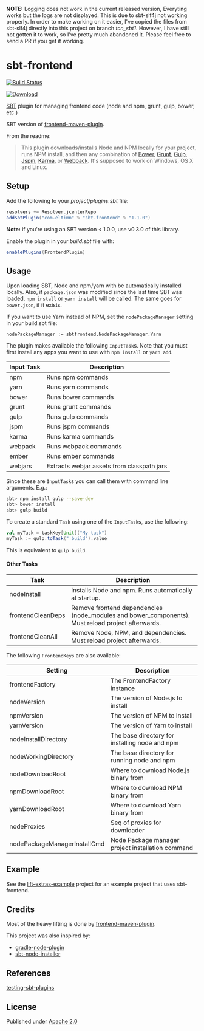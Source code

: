 **NOTE:** Logging does not work in the current released version, Everyting works but the logs are not displayed. This is due to sbt-slf4j not working properly. In order to make working on it easier, I've copied the files from sbt-slf4j directly into this project on branch *tcn_sbt1*. However, I have still not gotten it to work, so I've pretty much abandoned it. Please feel free to send a PR if you get it working.

sbt-frontend
============

[![Build Status](https://travis-ci.org/eltimn/sbt-frontend.svg?branch=master)](https://travis-ci.org/eltimn/sbt-frontend)

[ ![Download](https://api.bintray.com/packages/eltimn/sbt-plugins/sbt-frontend/images/download.svg) ](https://bintray.com/eltimn/sbt-plugins/sbt-frontend/_latestVersion)

[SBT](http://www.scala-sbt.org/) plugin for managing frontend code (node and npm, grunt, gulp, bower, etc.)

SBT version of [frontend-maven-plugin](https://github.com/eirslett/frontend-maven-plugin).

From the readme:

> This plugin downloads/installs Node and NPM locally for your project, runs NPM install, and then any combination of [Bower](http://bower.io/), [Grunt](http://gruntjs.com/), [Gulp](http://gulpjs.com/), [Jspm](http://jspm.io), [Karma](http://karma-runner.github.io/), or [Webpack](http://webpack.github.io/).
> It's supposed to work on Windows, OS X and Linux.

Setup
-----

Add the following to your _project/plugins.sbt_ file:

```scala
resolvers += Resolver.jcenterRepo
addSbtPlugin("com.eltimn" % "sbt-frontend" % "1.1.0")
```

**Note:** if you're using an SBT version < 1.0.0, use v0.3.0 of this library.

Enable the plugin in your _build.sbt_ file with:

```scala
enablePlugins(FrontendPlugin)
```

Usage
-----

Upon loading SBT, Node and npm/yarn with be automatically installed locally. Also, if `package.json` was modified since the last time SBT was loaded, `npm install` or `yarn install` will be called. The same goes for `bower.json`, if it exists.

If you want to use Yarn instead of NPM, set the `nodePackageManager` setting in your build.sbt file:

    nodePackageManager := sbtfrontend.NodePackageManager.Yarn

The plugin makes available the following `InputTask`s. Note that you must first install any apps you want to use with `npm install` or `yarn add`.

| Input Task    | Description   |
| ------------- | ------------- |
| npm           | Runs npm commands |
| yarn          | Runs yarn commands |
| bower         | Runs bower commands |
| grunt         | Runs grunt commands |
| gulp          | Runs gulp commands |
| jspm          | Runs jspm commands |
| karma         | Runs karma commands |
| webpack       | Runs webpack commands |
| ember         | Runs ember commands |
| webjars       | Extracts webjar assets from classpath jars |

Since these are `InputTask`s you can call them with command line arguments. E.g.:

```bash
sbt> npm install gulp --save-dev
sbt> bower install
sbt> gulp build
```

To create a standard `Task` using one of the `InputTask`s, use the following:

```scala
val myTask = taskKey[Unit]("My task")
myTask := gulp.toTask(" build").value
```

This is equivalent to ```gulp build```.

#### Other Tasks

| Task              | Description   |
| -------------     | ------------- |
| nodeInstall       | Installs Node and npm. Runs automatically at startup. |
| frontendCleanDeps | Remove frontend dependencies (node_modules and bower_components). Must reload project afterwards. |
| frontendCleanAll  | Remove Node, NPM, and dependencies. Must reload project afterwards. |

The following `FrontendKeys` are also available:

| Setting              | Description   |
| -------------------- | ------------- |
| frontendFactory      | The FrontendFactory instance |
| nodeVersion          | The version of Node.js to install |
| npmVersion           | The version of NPM to install |
| yarnVersion          | The version of Yarn to install |
| nodeInstallDirectory | The base directory for installing node and npm |
| nodeWorkingDirectory | The base directory for running node and npm |
| nodeDownloadRoot     | Where to download Node.js binary from |
| npmDownloadRoot      | Where to download NPM binary from |
| yarnDownloadRoot     | Where to download Yarn binary from |
| nodeProxies          | Seq of proxies for downloader |
| nodePackageManagerInstallCmd | Node Package manager project installation command |

Example
-------

See the [lift-extras-example](https://github.com/eltimn/lift-extras-example) project for an example project that uses sbt-frontend.


Credits
-------

Most of the heavy lifting is done by [frontend-maven-plugin](https://github.com/eirslett/frontend-maven-plugin).

This project was also inspired by:

* [gradle-node-plugin](https://github.com/srs/gradle-node-plugin)
* [sbt-node-installer](https://github.com/backtick/sbt-node-installer)

References
----------
[testing-sbt-plugins](http://eed3si9n.com/testing-sbt-plugins)

License
-------
Published under [Apache 2.0](http://www.apache.org/licenses/LICENSE-2.0.txt)
